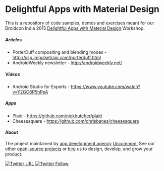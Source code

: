 # Delightful Apps with Material Design

This is a repository of code samples, demos and exercises meant for our Droidcon India 2015 [Delightful Apps with Material Design](https://droidcon.in/2015/material-design-workshop) Workshop.

##### Articles
* PorterDuff compositing and blending modes - http://ssp.impulsetrain.com/porterduff.html
* AndroidWeekly newsletter - http://androidweekly.net/

##### Videos
* Android Studio for Experts - https://www.youtube.com/watch?v=Y2GC6P5hPeA

##### Apps
* Plaid - https://github.com/nickbutcher/plaid
* Cheesesquare - https://github.com/chrisbanes/cheesesquare


#### About
The project maintained by [app development agency](http://www.uncommon.is) [Uncommon.](http://www.uncommon.is)
See our other [open-source projects](https://github.com/isuncommon) or [hire](http://www.uncommon.is/#contact-us) us to design, develop, and grow your product.

[![Twitter URL](https://img.shields.io/twitter/url/http/shields.io.svg?style=social)](https://twitter.com/intent/tweet?text=https://github.com/IsUncommon/Droidcon-India-2015)
[![Twitter Follow](https://img.shields.io/twitter/follow/isuncommon.svg?style=social)](https://twitter.com/isuncommon)
